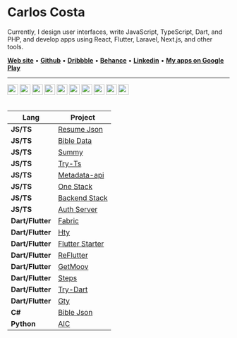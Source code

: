 # Carlos Costa
Currently, I design user interfaces, write JavaScript, TypeScript, Dart, and PHP, and develop apps using React, Flutter, Laravel, Next.js, and other tools.

[**Web site**](https://www.carlosnc.site/) • [**Github**](https://github.com/carllosnc) • [**Dribbble**](https://dribbble.com/carllosnc) • [**Behance**](https://www.behance.net/carllosnc) • [**Linkedin**](https://www.linkedin.com/in/carlos-costa-340a61207/) • [**My apps on Google Play**](https://play.google.com/store/apps/developer?id=Carlos+NC&hl=pt_BR&gl=US)

---

<div>
  <img style="text-align: right" width="24" src="https://cdn.jsdelivr.net/gh/devicons/devicon@latest/icons/typescript/typescript-plain.svg" />
  <img style="text-align: right" width="24" src="https://cdn.jsdelivr.net/gh/devicons/devicon@latest/icons/javascript/javascript-original.svg" />
  <img style="text-align: right" width="24" src="https://cdn.jsdelivr.net/gh/devicons/devicon@latest/icons/php/php-original.svg" />
  <img style="text-align: right" width="24" src="https://cdn.jsdelivr.net/gh/devicons/devicon@latest/icons/laravel/laravel-original.svg" />
  <img style="text-align: right" width="24" src="https://cdn.jsdelivr.net/gh/devicons/devicon@latest/icons/dart/dart-original.svg" />
  <img style="text-align: right" width="24" src="https://cdn.jsdelivr.net/gh/devicons/devicon@latest/icons/react/react-original.svg" />
  <img style="text-align: right" width="24" src="https://cdn.jsdelivr.net/gh/devicons/devicon@latest/icons/flutter/flutter-original.svg" />
  <img style="text-align: right" width="24" src="https://cdn.jsdelivr.net/gh/devicons/devicon@latest/icons/svelte/svelte-original.svg" />
  <img style="text-align: right" width="24" src="https://cdn.jsdelivr.net/gh/devicons/devicon@latest/icons/vuejs/vuejs-original.svg" />
  <img style="text-align: right" width="24" src="https://cdn.jsdelivr.net/gh/devicons/devicon@latest/icons/figma/figma-original.svg" />
</div>

<br/>

| Lang | Project |
|----------|---------|
| **JS/TS** | [Resume Json](https://github.com/carllosnc/resume-json) |
| **JS/TS** | [Bible Data](https://github.com/carllosnc/bible-data) |
| **JS/TS** | [Summy](https://github.com/carllosnc/summy) |
| **JS/TS** | [Try-Ts](https://github.com/carllosnc/try-ts) |
| **JS/TS** | [Metadata-api](https://github.com/carllosnc/metadata-api) |
| **JS/TS** | [One Stack](https://github.com/carllosnc/one-stack) |
| **JS/TS** | [Backend Stack](https://github.com/carllosnc/backend-stack) |
| **JS/TS** | [Auth Server](https://github.com/carllosnc/auth-server) |
| **Dart/Flutter** | [Fabric](https://github.com/carllosnc/fabric) |
| **Dart/Flutter** | [Hty](https://github.com/carllosnc/hty) |
| **Dart/Flutter** | [Flutter Starter](https://github.com/carllosnc/flutter_starter) |
| **Dart/Flutter** | [ReFlutter](https://github.com/carllosnc/reflutter) |
| **Dart/Flutter** | [GetMoov](https://github.com/carllosnc/getmoov) |
| **Dart/Flutter** | [Steps](https://github.com/carllosnc/steps) |
| **Dart/Flutter** | [Try-Dart](https://github.com/carllosnc/try-dart) |
| **Dart/Flutter** | [Gty](https://github.com/carllosnc/gty) |
| **C#** | [Bible Json](https://github.com/carllosnc/bible_json) |
| **Python** | [AIC](https://github.com/carllosnc/aic) |
